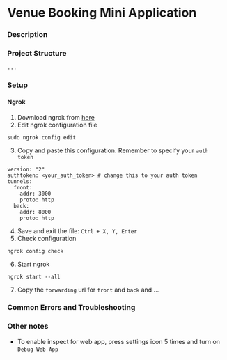 # Venue Booking Mini Application

### Description

### Project Structure
```
...
```

### Setup

#### Ngrok
1. Download ngrok from [here](https://ngrok.com/download)
2. Edit ngrok configuration file 
```
sudo ngrok config edit      
```
3. Copy and paste this configuration. Remember to specify your `auth token`
```
version: "2"
authtoken: <your_auth_token> # change this to your auth token
tunnels:
  front:
    addr: 3000
    proto: http
  back:
    addr: 8000
    proto: http   
```
4. Save and exit the file: `Ctrl + X, Y, Enter`
5. Check configuration
```
ngrok config check
```
6. Start ngrok
```
ngrok start --all
```
7. Copy the `forwarding` url for `front` and `back` and ...

### Common Errors and Troubleshooting

### Other notes
- To enable inspect for web app, press settings icon 5 times and turn on `Debug Web App`